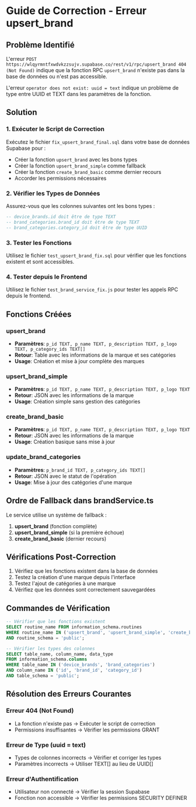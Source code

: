 # Guide de Correction - Erreur upsert_brand

## Problème Identifié

L'erreur `POST https://wlqyrmntfxwdvkzzsujv.supabase.co/rest/v1/rpc/upsert_brand 404 (Not Found)` indique que la fonction RPC `upsert_brand` n'existe pas dans la base de données ou n'est pas accessible.

L'erreur `operator does not exist: uuid = text` indique un problème de type entre UUID et TEXT dans les paramètres de la fonction.

## Solution

### 1. Exécuter le Script de Correction

Exécutez le fichier `fix_upsert_brand_final.sql` dans votre base de données Supabase pour :

- Créer la fonction `upsert_brand` avec les bons types
- Créer la fonction `upsert_brand_simple` comme fallback
- Créer la fonction `create_brand_basic` comme dernier recours
- Accorder les permissions nécessaires

### 2. Vérifier les Types de Données

Assurez-vous que les colonnes suivantes ont les bons types :

```sql
-- device_brands.id doit être de type TEXT
-- brand_categories.brand_id doit être de type TEXT
-- brand_categories.category_id doit être de type UUID
```

### 3. Tester les Fonctions

Utilisez le fichier `test_upsert_brand_fix.sql` pour vérifier que les fonctions existent et sont accessibles.

### 4. Tester depuis le Frontend

Utilisez le fichier `test_brand_service_fix.js` pour tester les appels RPC depuis le frontend.

## Fonctions Créées

### upsert_brand
- **Paramètres**: `p_id TEXT, p_name TEXT, p_description TEXT, p_logo TEXT, p_category_ids TEXT[]`
- **Retour**: Table avec les informations de la marque et ses catégories
- **Usage**: Création et mise à jour complète des marques

### upsert_brand_simple
- **Paramètres**: `p_id TEXT, p_name TEXT, p_description TEXT, p_logo TEXT`
- **Retour**: JSON avec les informations de la marque
- **Usage**: Création simple sans gestion des catégories

### create_brand_basic
- **Paramètres**: `p_id TEXT, p_name TEXT, p_description TEXT, p_logo TEXT`
- **Retour**: JSON avec les informations de la marque
- **Usage**: Création basique sans mise à jour

### update_brand_categories
- **Paramètres**: `p_brand_id TEXT, p_category_ids TEXT[]`
- **Retour**: JSON avec le statut de l'opération
- **Usage**: Mise à jour des catégories d'une marque

## Ordre de Fallback dans brandService.ts

Le service utilise un système de fallback :

1. **upsert_brand** (fonction complète)
2. **upsert_brand_simple** (si la première échoue)
3. **create_brand_basic** (dernier recours)

## Vérifications Post-Correction

1. Vérifiez que les fonctions existent dans la base de données
2. Testez la création d'une marque depuis l'interface
3. Testez l'ajout de catégories à une marque
4. Vérifiez que les données sont correctement sauvegardées

## Commandes de Vérification

```sql
-- Vérifier que les fonctions existent
SELECT routine_name FROM information_schema.routines 
WHERE routine_name IN ('upsert_brand', 'upsert_brand_simple', 'create_brand_basic', 'update_brand_categories')
AND routine_schema = 'public';

-- Vérifier les types des colonnes
SELECT table_name, column_name, data_type 
FROM information_schema.columns 
WHERE table_name IN ('device_brands', 'brand_categories')
AND column_name IN ('id', 'brand_id', 'category_id')
AND table_schema = 'public';
```

## Résolution des Erreurs Courantes

### Erreur 404 (Not Found)
- La fonction n'existe pas → Exécuter le script de correction
- Permissions insuffisantes → Vérifier les permissions GRANT

### Erreur de Type (uuid = text)
- Types de colonnes incorrects → Vérifier et corriger les types
- Paramètres incorrects → Utiliser TEXT[] au lieu de UUID[]

### Erreur d'Authentification
- Utilisateur non connecté → Vérifier la session Supabase
- Fonction non accessible → Vérifier les permissions SECURITY DEFINER













